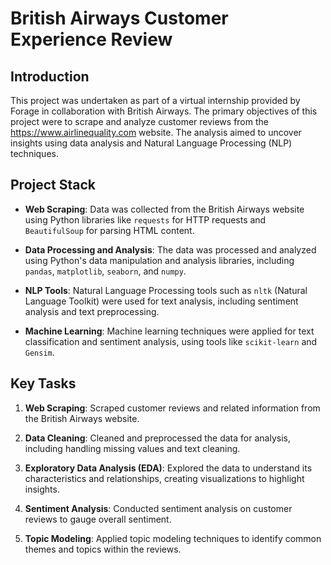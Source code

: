 # British Airways Customer Experience Review

## Introduction

This project was undertaken as part of a virtual internship provided by Forage in collaboration with British Airways. The primary objectives of this project were to scrape and analyze customer reviews from the https://www.airlinequality.com website. The analysis aimed to uncover insights using data analysis and Natural Language Processing (NLP) techniques.

## Project Stack

- **Web Scraping**: Data was collected from the British Airways website using Python libraries like `requests` for HTTP requests and `BeautifulSoup` for parsing HTML content.

- **Data Processing and Analysis**: The data was processed and analyzed using Python's data manipulation and analysis libraries, including `pandas`, `matplotlib`, `seaborn`, and `numpy`.

- **NLP Tools**: Natural Language Processing tools such as `nltk` (Natural Language Toolkit) were used for text analysis, including sentiment analysis and text preprocessing.

- **Machine Learning**: Machine learning techniques were applied for text classification and sentiment analysis, using tools like `scikit-learn` and `Gensim`.

## Key Tasks

1. **Web Scraping**: Scraped customer reviews and related information from the British Airways website.

2. **Data Cleaning**: Cleaned and preprocessed the data for analysis, including handling missing values and text cleaning.

3. **Exploratory Data Analysis (EDA)**: Explored the data to understand its characteristics and relationships, creating visualizations to highlight insights.

4. **Sentiment Analysis**: Conducted sentiment analysis on customer reviews to gauge overall sentiment.

5. **Topic Modeling**: Applied topic modeling techniques to identify common themes and topics within the reviews.

